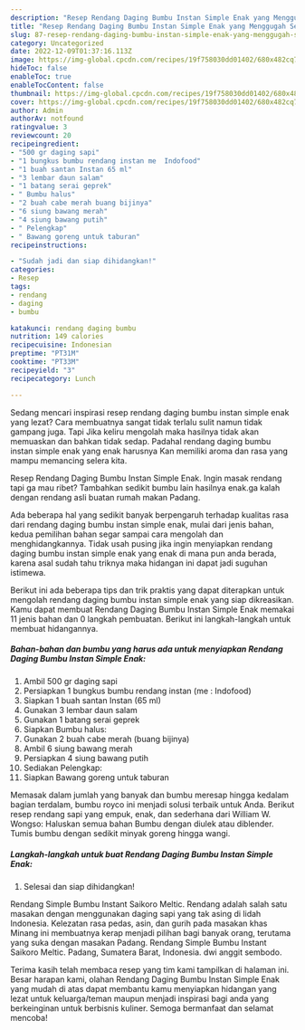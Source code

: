 ```yaml
---
description: "Resep Rendang Daging Bumbu Instan Simple Enak yang Menggugah Selera "
title: "Resep Rendang Daging Bumbu Instan Simple Enak yang Menggugah Selera "
slug: 87-resep-rendang-daging-bumbu-instan-simple-enak-yang-menggugah-selera
category: Uncategorized
date: 2022-12-09T01:37:16.113Z
image: https://img-global.cpcdn.com/recipes/19f758030dd01402/680x482cq70/rendang-daging-bumbu-instan-simple-enak-foto-resep-utama.jpg
hideToc: false
enableToc: true
enableTocContent: false
thumbnail: https://img-global.cpcdn.com/recipes/19f758030dd01402/680x482cq70/rendang-daging-bumbu-instan-simple-enak-foto-resep-utama.jpg
cover: https://img-global.cpcdn.com/recipes/19f758030dd01402/680x482cq70/rendang-daging-bumbu-instan-simple-enak-foto-resep-utama.jpg
author: Admin
authorAv: notfound
ratingvalue: 3
reviewcount: 20
recipeingredient:
- "500 gr daging sapi"
- "1 bungkus bumbu rendang instan me  Indofood"
- "1 buah santan Instan 65 ml"
- "3 lembar daun salam"
- "1 batang serai geprek"
- " Bumbu halus"
- "2 buah cabe merah buang bijinya"
- "6 siung bawang merah"
- "4 siung bawang putih"
- " Pelengkap"
- " Bawang goreng untuk taburan"
recipeinstructions:

- "Sudah jadi dan siap dihidangkan!"
categories:
- Resep
tags:
- rendang
- daging
- bumbu

katakunci: rendang daging bumbu 
nutrition: 149 calories
recipecuisine: Indonesian
preptime: "PT31M"
cooktime: "PT33M"
recipeyield: "3"
recipecategory: Lunch

---
```



Sedang mencari inspirasi resep rendang daging bumbu instan simple enak yang lezat? Cara membuatnya sangat tidak terlalu sulit namun tidak gampang juga. Tapi Jika keliru mengolah maka hasilnya tidak akan memuaskan dan bahkan tidak sedap. Padahal rendang daging bumbu instan simple enak yang enak harusnya Kan memiliki aroma dan rasa yang mampu memancing selera kita.


Resep Rendang Daging Bumbu Instan Simple Enak. Ingin masak rendang tapi ga mau ribet? Tambahkan sedikit bumbu lain hasilnya enak.ga kalah dengan rendang asli buatan rumah makan Padang.

Ada beberapa hal yang sedikit banyak berpengaruh terhadap kualitas rasa dari rendang daging bumbu instan simple enak, mulai dari jenis bahan, kedua pemilihan bahan segar sampai cara mengolah dan menghidangkannya. Tidak usah pusing jika ingin menyiapkan rendang daging bumbu instan simple enak yang enak di mana pun anda berada, karena asal sudah tahu triknya maka hidangan ini dapat jadi suguhan istimewa.


Berikut ini ada beberapa tips dan trik praktis yang dapat diterapkan untuk mengolah rendang daging bumbu instan simple enak yang siap dikreasikan. Kamu dapat membuat Rendang Daging Bumbu Instan Simple Enak memakai 11 jenis bahan dan 0 langkah pembuatan. Berikut ini langkah-langkah untuk membuat hidangannya.

<!--inarticleads1-->

##### Bahan-bahan dan bumbu yang harus ada untuk menyiapkan Rendang Daging Bumbu Instan Simple Enak:

1. Ambil 500 gr daging sapi
1. Persiapkan 1 bungkus bumbu rendang instan (me : Indofood)
1. Siapkan 1 buah santan Instan (65 ml)
1. Gunakan 3 lembar daun salam
1. Gunakan 1 batang serai geprek
1. Siapkan  Bumbu halus:
1. Gunakan 2 buah cabe merah (buang bijinya)
1. Ambil 6 siung bawang merah
1. Persiapkan 4 siung bawang putih
1. Sediakan  Pelengkap:
1. Siapkan  Bawang goreng untuk taburan


Memasak dalam jumlah yang banyak dan bumbu meresap hingga kedalam bagian terdalam, bumbu royco ini menjadi solusi terbaik untuk Anda. Berikut resep rendang sapi yang empuk, enak, dan sederhana dari William W. Wongso: Haluskan semua bahan Bumbu dengan diulek atau diblender. Tumis bumbu dengan sedikit minyak goreng hingga wangi. 

<!--inarticleads2-->

##### Langkah-langkah untuk buat Rendang Daging Bumbu Instan Simple Enak:


1. Selesai dan siap dihidangkan!

Rendang Simple Bumbu Instant Saikoro Meltic. Rendang adalah salah satu masakan dengan menggunakan daging sapi yang tak asing di lidah Indonesia. Kelezatan rasa pedas, asin, dan gurih pada masakan khas Minang ini membuatnya kerap menjadi pilihan bagi banyak orang, terutama yang suka dengan masakan Padang. Rendang Simple Bumbu Instant Saikoro Meltic. Padang, Sumatera Barat, Indonesia. dwi anggit sembodo. 

Terima kasih telah membaca resep yang tim kami tampilkan di halaman ini. Besar harapan kami, olahan Rendang Daging Bumbu Instan Simple Enak yang mudah di atas dapat membantu kamu menyiapkan hidangan yang lezat untuk keluarga/teman maupun menjadi inspirasi bagi anda yang berkeinginan untuk berbisnis kuliner. Semoga bermanfaat dan selamat mencoba!
